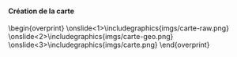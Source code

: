 #### Création de la carte

\begin{overprint}
\onslide<1>\includegraphics{imgs/carte-raw.png}
\onslide<2>\includegraphics{imgs/carte-geo.png}
\onslide<3>\includegraphics{imgs/carte.png}
\end{overprint}
